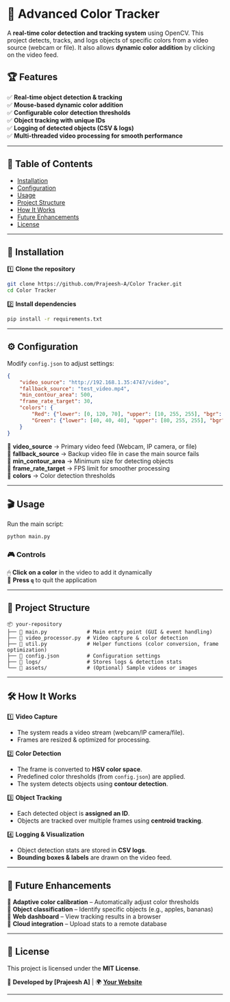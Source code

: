 

# 🎨 Advanced Color Tracker  

A **real-time color detection and tracking system** using OpenCV. This project detects, tracks, and logs objects of specific colors from a video source (webcam or file). It also allows **dynamic color addition** by clicking on the video feed.  

## 🏆 Features  
✅ **Real-time object detection & tracking**  
✅ **Mouse-based dynamic color addition**  
✅ **Configurable color detection thresholds**  
✅ **Object tracking with unique IDs**  
✅ **Logging of detected objects (CSV & logs)**  
✅ **Multi-threaded video processing for smooth performance**  

---

## 📌 Table of Contents  
- [Installation](#installation)  
- [Configuration](#configuration)  
- [Usage](#usage)  
- [Project Structure](#project-structure)  
- [How It Works](#how-it-works)  
- [Future Enhancements](#future-enhancements)  
- [License](#license)  

---

## 🔧 Installation  

1️⃣ **Clone the repository**  
```bash
git clone https://github.com/Prajeesh-A/Color Tracker.git  
cd Color Tracker
```  

2️⃣ **Install dependencies**  
```bash
pip install -r requirements.txt  
```  

---

## ⚙️ Configuration  

Modify `config.json` to adjust settings:  
```json
{
    "video_source": "http://192.168.1.35:4747/video",
    "fallback_source": "test_video.mp4",
    "min_contour_area": 500,
    "frame_rate_target": 30,
    "colors": {
        "Red": {"lower": [0, 120, 70], "upper": [10, 255, 255], "bgr": [0, 0, 255]},
        "Green": {"lower": [40, 40, 40], "upper": [80, 255, 255], "bgr": [0, 255, 0]}
    }
}
```  
🔹 **video_source** → Primary video feed (Webcam, IP camera, or file)  
🔹 **fallback_source** → Backup video file in case the main source fails  
🔹 **min_contour_area** → Minimum size for detecting objects  
🔹 **frame_rate_target** → FPS limit for smoother processing  
🔹 **colors** → Color detection thresholds  

---

## 🎬 Usage  

Run the main script:  
```bash
python main.py  
```  

### 🎮 Controls  
🖱 **Click on a color** in the video to add it dynamically  
🔴 **Press `q`** to quit the application  

---

## 📂 Project Structure  

```
📦 your-repository
├── 📄 main.py             # Main entry point (GUI & event handling)
├── 📄 video_processor.py  # Video capture & color detection
├── 📄 util.py             # Helper functions (color conversion, frame optimization)
├── 📄 config.json         # Configuration settings
├── 📂 logs/               # Stores logs & detection stats
└── 📂 assets/             # (Optional) Sample videos or images
```  

---

## 🛠 How It Works  

1️⃣ **Video Capture**  
- The system reads a video stream (webcam/IP camera/file).  
- Frames are resized & optimized for processing.  

2️⃣ **Color Detection**  
- The frame is converted to **HSV color space**.  
- Predefined color thresholds (from `config.json`) are applied.  
- The system detects objects using **contour detection**.  

3️⃣ **Object Tracking**  
- Each detected object is **assigned an ID**.  
- Objects are tracked over multiple frames using **centroid tracking**.  

4️⃣ **Logging & Visualization**  
- Object detection stats are stored in **CSV logs**.  
- **Bounding boxes & labels** are drawn on the video feed.  

---

## 🔮 Future Enhancements  
🚀 **Adaptive color calibration** – Automatically adjust color thresholds  
🚀 **Object classification** – Identify specific objects (e.g., apples, bananas)  
🚀 **Web dashboard** – View tracking results in a browser  
🚀 **Cloud integration** – Upload stats to a remote database  

---

## 📝 License  

This project is licensed under the **MIT License**.  

📧 **Developed by [Prajeesh A]** | 🌍 **[Your Website](Prajeesh-A.github.io)**  

---
